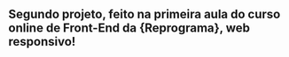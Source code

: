 ## Segundo projeto, feito na primeira aula do curso online de Front-End da {Reprograma}, web responsivo!